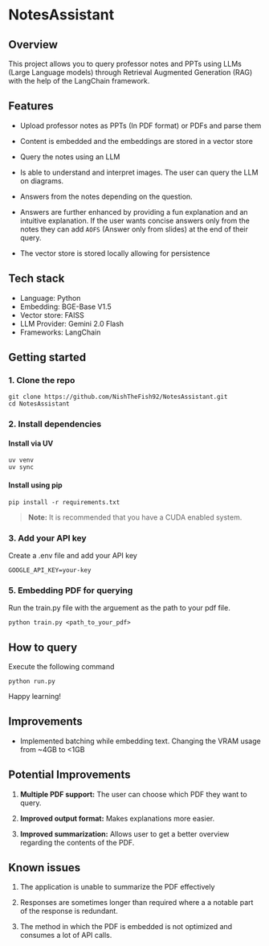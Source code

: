 # NotesAssistant

## Overview
This project allows you to query professor notes and PPTs using LLMs (Large Language models) through Retrieval Augmented Generation (RAG) with the help of the LangChain framework.

## Features
- Upload professor notes as PPTs (In PDF format) or PDFs and parse them

- Content is embedded and the embeddings are stored in a vector store 

- Query the notes using an LLM

- Is able to understand and interpret images. The user can query the LLM on diagrams.

- Answers from the notes depending on the question.

-  Answers are further enhanced by providing a fun explanation and an intuitive explanation. If the user wants concise answers only from the notes they can add `AOFS` (Answer only from slides) at the end of their query. 

- The vector store is stored locally allowing for persistence
## Tech stack
- Language: Python
- Embedding: BGE-Base V1.5
- Vector store: FAISS
- LLM Provider: Gemini 2.0 Flash
- Frameworks: LangChain

## Getting started
### 1. Clone the repo
```
git clone https://github.com/NishTheFish92/NotesAssistant.git
cd NotesAssistant
```



### 2. Install dependencies
#### Install via UV
```
uv venv
uv sync
```

#### Install using pip

```
pip install -r requirements.txt
```
> **Note:** It is recommended that you have a CUDA enabled system.

### 3. Add your API key
Create a .env file and add your API key
```
GOOGLE_API_KEY=your-key
```

### 5. Embedding PDF for querying
Run the train.py file with the arguement as the path to your pdf file.
```
python train.py <path_to_your_pdf>
```
## How to query
Execute the following command
```
python run.py
```
Happy learning!

## Improvements
- Implemented batching while embedding text. Changing the VRAM usage from ~4GB to <1GB

## Potential Improvements
1. **Multiple PDF support:** The user can choose which PDF they want to query.

2. **Improved output format:** Makes explanations more easier.

3. **Improved summarization:** Allows user to get a better overview regarding the contents of the PDF.

## Known issues
1. The application is unable to summarize the PDF effectively

2. Responses are sometimes longer than required where a a notable part of the response is redundant.

3. The method in which the PDF is embedded is not optimized and consumes a lot of API calls.